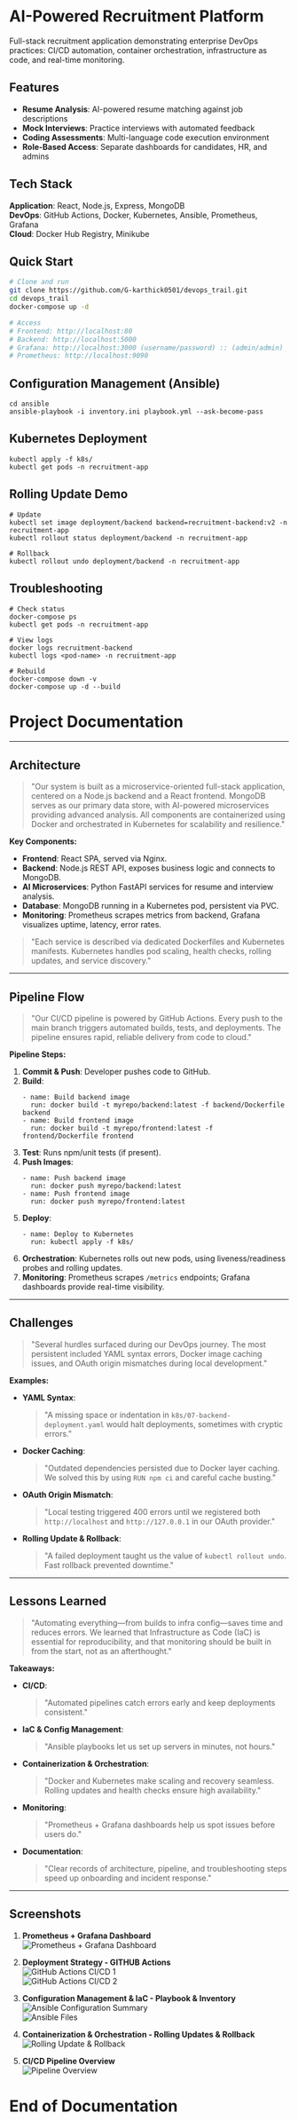 # AI-Powered Recruitment Platform

Full-stack recruitment application demonstrating enterprise DevOps practices: CI/CD automation, container orchestration, infrastructure as code, and real-time monitoring.

## Features

- **Resume Analysis**: AI-powered resume matching against job descriptions
- **Mock Interviews**: Practice interviews with automated feedback
- **Coding Assessments**: Multi-language code execution environment
- **Role-Based Access**: Separate dashboards for candidates, HR, and admins

## Tech Stack

**Application**: React, Node.js, Express, MongoDB  
**DevOps**: GitHub Actions, Docker, Kubernetes, Ansible, Prometheus, Grafana  
**Cloud**: Docker Hub Registry, Minikube

## Quick Start
```bash
# Clone and run
git clone https://github.com/G-karthick0501/devops_trail.git
cd devops_trail
docker-compose up -d

# Access
# Frontend: http://localhost:80
# Backend: http://localhost:5000
# Grafana: http://localhost:3000 (username/password) :: (admin/admin)
# Prometheus: http://localhost:9090

```
## Configuration Management (Ansible)
```
cd ansible
ansible-playbook -i inventory.ini playbook.yml --ask-become-pass
```

## Kubernetes Deployment
```
kubectl apply -f k8s/
kubectl get pods -n recruitment-app
```


## Rolling Update Demo
```
# Update
kubectl set image deployment/backend backend=recruitment-backend:v2 -n recruitment-app
kubectl rollout status deployment/backend -n recruitment-app

# Rollback
kubectl rollout undo deployment/backend -n recruitment-app
```

## Troubleshooting

```
# Check status
docker-compose ps
kubectl get pods -n recruitment-app

# View logs
docker logs recruitment-backend
kubectl logs <pod-name> -n recruitment-app

# Rebuild
docker-compose down -v
docker-compose up -d --build
```

# Project Documentation

---

## Architecture

> "Our system is built as a microservice-oriented full-stack application, centered on a Node.js backend and a React frontend. MongoDB serves as our primary data store, with AI-powered microservices providing advanced analysis. All components are containerized using Docker and orchestrated in Kubernetes for scalability and resilience."

**Key Components:**
- **Frontend**: React SPA, served via Nginx.
- **Backend**: Node.js REST API, exposes business logic and connects to MongoDB.
- **AI Microservices**: Python FastAPI services for resume and interview analysis.
- **Database**: MongoDB running in a Kubernetes pod, persistent via PVC.
- **Monitoring**: Prometheus scrapes metrics from backend, Grafana visualizes uptime, latency, error rates.

> "Each service is described via dedicated Dockerfiles and Kubernetes manifests. Kubernetes handles pod scaling, health checks, rolling updates, and service discovery."

---

## Pipeline Flow

> "Our CI/CD pipeline is powered by GitHub Actions. Every push to the main branch triggers automated builds, tests, and deployments. The pipeline ensures rapid, reliable delivery from code to cloud."

**Pipeline Steps:**
1. **Commit & Push**: Developer pushes code to GitHub.
2. **Build**:  
   ```
   - name: Build backend image
     run: docker build -t myrepo/backend:latest -f backend/Dockerfile backend
   - name: Build frontend image
     run: docker build -t myrepo/frontend:latest -f frontend/Dockerfile frontend
   ```
3. **Test**: Runs npm/unit tests (if present).
4. **Push Images**:  
   ```
   - name: Push backend image
     run: docker push myrepo/backend:latest
   - name: Push frontend image
     run: docker push myrepo/frontend:latest
   ```
5. **Deploy**:  
   ```
   - name: Deploy to Kubernetes
     run: kubectl apply -f k8s/
   ```
6. **Orchestration**: Kubernetes rolls out new pods, using liveness/readiness probes and rolling updates.
7. **Monitoring**: Prometheus scrapes `/metrics` endpoints; Grafana dashboards provide real-time visibility.

---

## Challenges

> "Several hurdles surfaced during our DevOps journey. The most persistent included YAML syntax errors, Docker image caching issues, and OAuth origin mismatches during local development."

**Examples:**
- **YAML Syntax**:  
  > "A missing space or indentation in `k8s/07-backend-deployment.yaml` would halt deployments, sometimes with cryptic errors."
- **Docker Caching**:  
  > "Outdated dependencies persisted due to Docker layer caching. We solved this by using `RUN npm ci` and careful cache busting."
- **OAuth Origin Mismatch**:  
  > "Local testing triggered 400 errors until we registered both `http://localhost` and `http://127.0.0.1` in our OAuth provider."
- **Rolling Update & Rollback**:  
  > "A failed deployment taught us the value of `kubectl rollout undo`. Fast rollback prevented downtime."

---

## Lessons Learned

> "Automating everything—from builds to infra config—saves time and reduces errors. We learned that Infrastructure as Code (IaC) is essential for reproducibility, and that monitoring should be built in from the start, not as an afterthought."

**Takeaways:**
- **CI/CD**:  
  > "Automated pipelines catch errors early and keep deployments consistent."
- **IaC & Config Management**:  
  > "Ansible playbooks let us set up servers in minutes, not hours."
- **Containerization & Orchestration**:  
  > "Docker and Kubernetes make scaling and recovery seamless. Rolling updates and health checks ensure high availability."
- **Monitoring**:  
  > "Prometheus + Grafana dashboards help us spot issues before users do."
- **Documentation**:  
  > "Clear records of architecture, pipeline, and troubleshooting steps speed up onboarding and incident response."

---

## Screenshots

1. **Prometheus + Grafana Dashboard**  
![Prometheus + Grafana Dashboard](pics/Grafana_Dashboard.png)

2. **Deployment Strategy - GITHUB Actions**  
![GitHub Actions CI/CD 1](pics/GITHUB_ACTIONS.png)  
![GitHub Actions CI/CD 2](pics/GITHUB_ACTIONS_2.png)  

3. **Configuration Management & IaC - Playbook & Inventory**  
![Ansible Configuration Summary](pics/Ansible_config_summary.png)  
![Ansible Files](pics/Ansible_files.png)  

4. **Containerization & Orchestration - Rolling Updates & Rollback**  
![Rolling Update & Rollback](pics/Roll_back.png)  

5. **CI/CD Pipeline Overview**  
![Pipeline Overview](pics/cicd_pipe.png)


# End of Documentation





